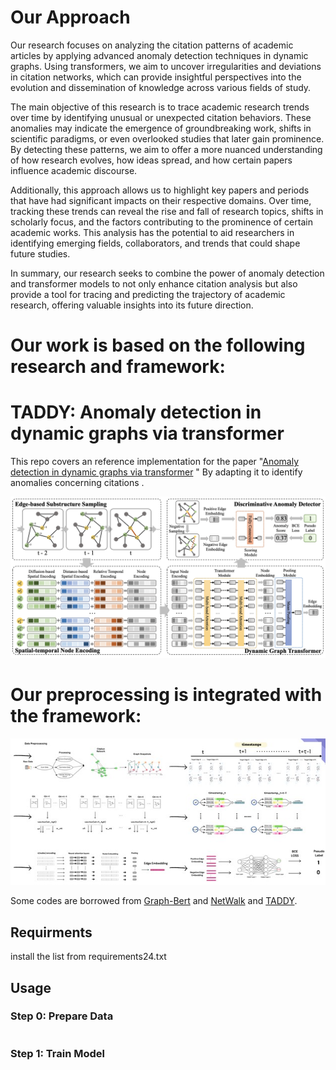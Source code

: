 #  Our Approach
Our research focuses on analyzing the citation patterns of academic articles by applying advanced anomaly detection techniques in dynamic graphs. Using transformers, we aim to uncover irregularities and deviations in citation networks, which can provide insightful perspectives into the evolution and dissemination of knowledge across various fields of study.

The main objective of this research is to trace academic research trends over time by identifying unusual or unexpected citation behaviors. These anomalies may indicate the emergence of groundbreaking work, shifts in scientific paradigms, or even overlooked studies that later gain prominence. By detecting these patterns, we aim to offer a more nuanced understanding of how research evolves, how ideas spread, and how certain papers influence academic discourse.

Additionally, this approach allows us to highlight key papers and periods that have had significant impacts on their respective domains. Over time, tracking these trends can reveal the rise and fall of research topics, shifts in scholarly focus, and the factors contributing to the prominence of certain academic works. This analysis has the potential to aid researchers in identifying emerging fields, collaborators, and trends that could shape future studies.

In summary, our research seeks to combine the power of anomaly detection and transformer models to not only enhance citation analysis but also provide a tool for tracing and predicting the trajectory of academic research, offering valuable insights into its future direction.

# Our work is based on the following research and framework:
# TADDY: Anomaly detection in dynamic graphs via transformer
This repo covers an reference implementation for the paper "[Anomaly detection in dynamic graphs via transformer](https://arxiv.org/pdf/2106.09876.pdf) " By adapting it to identify anomalies concerning citations .

![framework](framework.png)

# Our preprocessing is integrated with the framework:
![preprocessing&integration](preprocessing.jpg)



Some codes are borrowed from [Graph-Bert](https://github.com/jwzhanggy/Graph-Bert) and [NetWalk](https://github.com/chengw07/NetWalk) and [TADDY](https://github.com/yuetan031/TADDY_pytorch).

## Requirments
install the list from requirements24.txt 

## Usage
### Step 0: Prepare Data
```
```
### Step 1: Train Model
```
```

